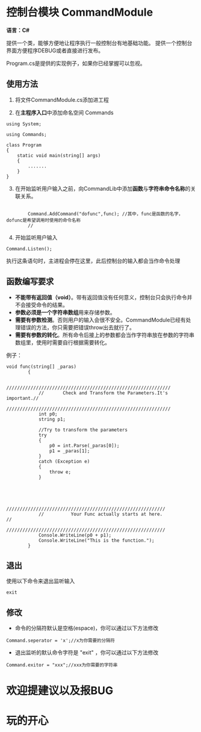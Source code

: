 # 控制台模块 CommandModule

**语言：C#**

提供一个类，能够方便地让程序执行一般控制台有地基础功能。
提供一个控制台界面方便程序DEBUG或者直接进行发布。

Program.cs是提供的实现例子，如果你已经掌握可以忽视。

## 使用方法
1. 将文件CommandModule.cs添加进工程

2. 在**主程序入口**中添加命名空间 Commands

    
```
using System;

using Commands;

class Program
{
    static void main(string[] args)
    {
        .......
    }
}
```

3. 在开始监听用户输入之前，向CommandLib中添加**函数**与**字符串命令名称**的关联关系。


```
       
        Command.AddCommand("dofunc",func); //其中，func是函数的名字，dofunc是希望调用时使用的命令名称
        //

```

4. 开始监听用户输入

```
Command.Listen();
```
执行这条语句时，主进程会停在这里，此后控制台的输入都会当作命令处理


## 函数编写要求

- **不能带有返回值（void）**。带有返回值没有任何意义，控制台只会执行命令并不会接受命令的结果。
- **参数必须是一个字符串数组**用来存储参数。
- **需要有参数检测**。否则用户的输入会很不安全。CommandModule已经有处理错误的方法，你只需要把错误throw出去就行了。
- **需要有参数的转化**。所有命令后接上的参数都会当作字符串放在参数的字符串数组里，使用时需要自行根据需要转化。

例子：

```
void func(string[] _paras)
        {

            /////////////////////////////////////////////////////////////
            //       Check and Transform the Parameters.It's important.//
            /////////////////////////////////////////////////////////////
            int p0;
            string p1;
            
            //Try to transform the parameters
            try
            {
                p0 = int.Parse(_paras[0]);
                p1 = _paras[1];
            }
            catch (Exception e)
            {
                throw e;
            }




            ///////////////////////////////////////////////////////////
            //          Your Func actually starts at here.           //
            ///////////////////////////////////////////////////////////
            Console.WriteLine(p0 + p1);
            Console.WriteLine("This is the function.");
        }
```


## 退出

使用以下命令来退出监听输入

```
exit
```

## 修改
- 命令的分隔符默认是空格(espace)，你可以通过以下方法修改

```
Command.seperator = 'x';//x为你需要的分隔符
```
- 退出监听的默认命令字符是 "exit" ，你可以通过以下方法修改


```
Command.exitor = "xxx";//xxx为你需要的字符串
```
# 欢迎提建议以及报BUG
# 玩的开心




